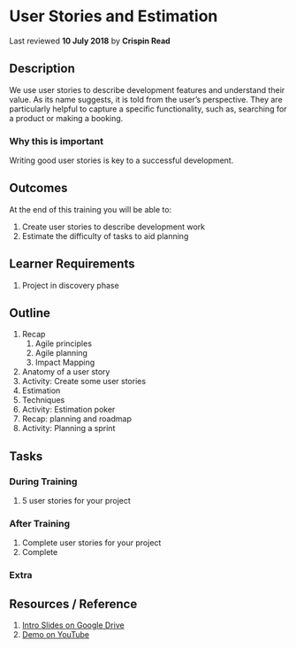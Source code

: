 # User Stories and Estimation
Last reviewed **10 July 2018** by **Crispin Read**

## Description
We use user stories to describe development features and understand their value. As its name suggests, it is told from the user’s perspective. They are particularly helpful to capture a specific functionality, such as, searching for a product or making a booking.

### Why this is important
Writing good user stories is key to a successful development. 

## Outcomes

At the end of this training you will be able to:
1. Create user stories to describe development work
1. Estimate the difficulty of tasks to aid planning

## Learner Requirements

1. Project in discovery phase


## Outline

1. Recap
    1. Agile principles
    1. Agile planning
    1. Impact Mapping
1. Anatomy of a user story
1. Activity: Create some user stories
1. Estimation
1. Techniques
1. Activity: Estimation poker
1. Recap: planning and roadmap
1. Activity: Planning a sprint


## Tasks

### During Training
1. 5 user stories for your project

### After Training
1. Complete user stories for your project
1. Complete

### Extra


## Resources / Reference

1. [Intro Slides on Google Drive](#)
1. [Demo on YouTube](#)
